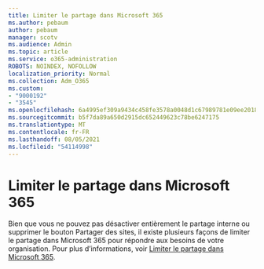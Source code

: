 ```yaml
---
title: Limiter le partage dans Microsoft 365
ms.author: pebaum
author: pebaum
manager: scotv
ms.audience: Admin
ms.topic: article
ms.service: o365-administration
ROBOTS: NOINDEX, NOFOLLOW
localization_priority: Normal
ms.collection: Adm_O365
ms.custom:
- "9000192"
- "3545"
ms.openlocfilehash: 6a4995ef309a9434c458fe3578a0048d1c67989781e09ee2018fda867c0b69f5
ms.sourcegitcommit: b5f7da89a650d2915dc652449623c78be6247175
ms.translationtype: MT
ms.contentlocale: fr-FR
ms.lasthandoff: 08/05/2021
ms.locfileid: "54114998"
---
```

# <a name="limit-sharing-in-microsoft-365"></a>Limiter le partage dans Microsoft 365

Bien que vous ne pouvez pas désactiver entièrement le partage interne ou supprimer le bouton Partager des sites, il existe plusieurs façons de limiter le partage dans Microsoft 365 pour répondre aux besoins de votre organisation. Pour plus d’informations, voir [Limiter le partage dans Microsoft 365](https://docs.microsoft.com/Office365/Enterprise/microsoft-365-limit-sharing).

